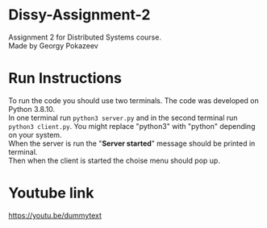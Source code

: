 # Dissy-Assignment-2
Assignment 2 for Distributed Systems course.<br>
Made by Georgy Pokazeev

# Run Instructions
To run the code you should use two terminals. The code was developed on Python 3.8.10.
<br>
In one terminal run
```python3 server.py``` and in the second terminal run ```python3 client.py```. You might replace "python3" with "python" depending on your system.
<br>
When the server is run the "**Server started**" message should be printed in terminal.
<br>
Then when the client is started the choise menu should pop up.

# Youtube link
https://youtu.be/dummytext